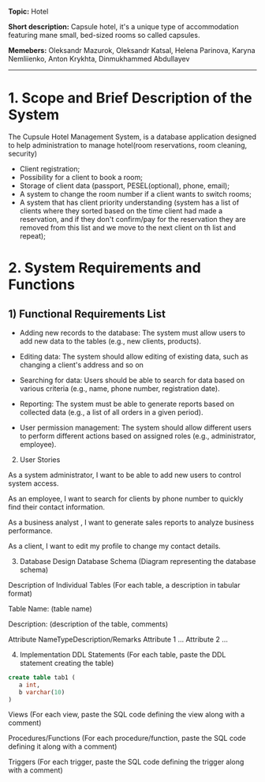 **Topic:** Hotel

**Short description:** Capsule hotel, it's a unique type of accommodation featuring mane small, bed-sized rooms so called capsules.

**Memebers:** Oleksandr Mazurok, Oleksandr Katsal, Helena Parinova, Karyna Nemliienko, Anton Krykhta, Dinmukhammed Abdullayev 

---

# 1. Scope and Brief Description of the System
The Cupsule Hotel Management System, is a database application designed to help administration to manage hotel(room reservations, room cleaning, security) 

- Client registration;
- Possibility for a client to book a room;
- Storage of client data (passport, PESEL(optional), phone, email);
- A system to change the room number if a client wants to switch rooms;
- A system that has client priority understanding (system has a list of clients where they sorted based on the time client had made a reservation, and if they don't confirm/pay for the reservation they are removed from this list and we move to the next client on th list and repeat);

# 2. System Requirements and Functions
## 1) Functional Requirements List

- Adding new records to the database: 
The system must allow users to add new data to the tables (e.g., new clients, products).

- Editing data: 
The system should allow editing of existing data, such as changing a client's address and so on

- Searching for data: 
Users should be able to search for data based on various criteria (e.g., name, phone number, registration date).

- Reporting: 
The system must be able to generate reports based on collected data (e.g., a list of all orders in a given period).

- User permission management: 
The system should allow different users to perform different actions based on assigned roles (e.g., administrator, employee).

2) User Stories

As a system administrator, I want to be able to add new users to control system access.

As an employee, I want to search for clients by phone number to quickly find their contact information.

As a business analyst , I want to generate sales reports to analyze business performance.

As a client, I want to edit my profile to change my contact details.

3. Database Design
Database Schema
(Diagram representing the database schema)

Description of Individual Tables
(For each table, a description in tabular format)

Table Name: (table name)

Description: (description of the table, comments)


Attribute NameTypeDescription/Remarks
Attribute 1 …
Attribute 2 …

4. Implementation
DDL Statements
(For each table, paste the DDL statement creating the table)
```sql
create table tab1 (
   a int,
   b varchar(10)
)
```
Views
(For each view, paste the SQL code defining the view along with a comment)

Procedures/Functions
(For each procedure/function, paste the SQL code defining it along with a comment)

Triggers
(For each trigger, paste the SQL code defining the trigger along with a comment)
